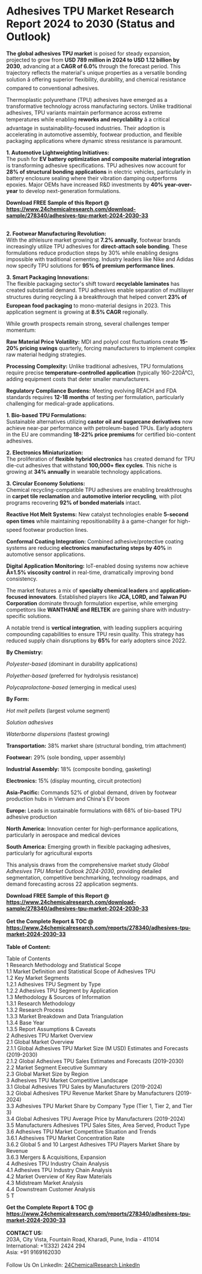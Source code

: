 <h1>Adhesives TPU Market Research Report 2024 to 2030 (Status and Outlook)</h1><p><strong>The global adhesives TPU market</strong> is poised for steady expansion, projected to grow from <strong>USD 789 million in 2024 to USD 1.12 billion by 2030</strong>, advancing at a <strong>CAGR of 6.0%</strong> through the forecast period. This trajectory reflects the material's unique properties as a versatile bonding solution â offering superior flexibility, durability, and chemical resistance compared to conventional adhesives.</p><p>Thermoplastic polyurethane (TPU) adhesives have emerged as a transformative technology across manufacturing sectors. Unlike traditional adhesives, TPU variants maintain performance across extreme temperatures while enabling <strong>reworks and recyclability</strong> â a critical advantage in sustainability-focused industries. Their adoption is accelerating in automotive assembly, footwear production, and flexible packaging applications where dynamic stress resistance is paramount.</p><p><strong>1. Automotive Lightweighting Initiatives:</strong><br>
The push for <strong>EV battery optimization and composite material integration</strong> is transforming adhesive specifications. TPU adhesives now account for <strong>28% of structural bonding applications</strong> in electric vehicles, particularly in battery enclosure sealing where their vibration damping outperforms epoxies. Major OEMs have increased R&amp;D investments by <strong>40% year-over-year</strong> to develop next-generation formulations.</p><div><b>Download FREE Sample of this Report @ 
            <a href="https://www.24chemicalresearch.com/download-sample/278340/adhesives-tpu-market-2024-2030-33">
            https://www.24chemicalresearch.com/download-sample/278340/adhesives-tpu-market-2024-2030-33</a></b></div><br><p><strong>2. Footwear Manufacturing Revolution:</strong><br>
With the athleisure market growing at <strong>7.2% annually</strong>, footwear brands increasingly utilize TPU adhesives for <strong>direct-attach sole bonding</strong>. These formulations reduce production steps by 30% while enabling designs impossible with traditional cementing. Industry leaders like Nike and Adidas now specify TPU solutions for <strong>95% of premium performance lines</strong>.</p><p><strong>3. Smart Packaging Innovations:</strong><br>
The flexible packaging sector's shift toward <strong>recyclable laminates</strong> has created substantial demand. TPU adhesives enable separation of multilayer structures during recycling â a breakthrough that helped convert <strong>23% of European food packaging</strong> to mono-material designs in 2023. This application segment is growing at <strong>8.5% CAGR</strong> regionally.</p><p>While growth prospects remain strong, several challenges temper momentum:</p><p><strong>Raw Material Price Volatility:</strong> MDI and polyol cost fluctuations create <strong>15-20% pricing swings</strong> quarterly, forcing manufacturers to implement complex raw material hedging strategies.</p><p><strong>Processing Complexity:</strong> Unlike traditional adhesives, TPU formulations require precise <strong>temperature-controlled application</strong> (typically 160-220Â°C), adding equipment costs that deter smaller manufacturers.</p><p><strong>Regulatory Compliance Burdens:</strong> Meeting evolving REACH and FDA standards requires <strong>12-18 months</strong> of testing per formulation, particularly challenging for medical-grade applications.</p><p><strong>1. Bio-based TPU Formulations:</strong><br>
Sustainable alternatives utilizing <strong>castor oil and sugarcane derivatives</strong> now achieve near-par performance with petroleum-based TPUs. Early adopters in the EU are commanding <strong>18-22% price premiums</strong> for certified bio-content adhesives.</p><p><strong>2. Electronics Miniaturization:</strong><br>
The proliferation of <strong>flexible hybrid electronics</strong> has created demand for TPU die-cut adhesives that withstand <strong>100,000+ flex cycles</strong>. This niche is growing at <strong>34% annually</strong> in wearable technology applications.</p><p><strong>3. Circular Economy Solutions:</strong><br>
Chemical recycling-compatible TPU adhesives are enabling breakthroughs in <strong>carpet tile reclamation</strong> and <strong>automotive interior recycling</strong>, with pilot programs recovering <strong>92% of bonded materials</strong> intact.</p><p><strong>Reactive Hot Melt Systems:</strong> New catalyst technologies enable <strong>5-second open times</strong> while maintaining repositionability â a game-changer for high-speed footwear production lines.</p><p><strong>Conformal Coating Integration:</strong> Combined adhesive/protective coating systems are reducing <strong>electronics manufacturing steps by 40%</strong> in automotive sensor applications.</p><p><strong>Digital Application Monitoring:</strong> IoT-enabled dosing systems now achieve <strong>Â±1.5% viscosity control</strong> in real-time, dramatically improving bond consistency.</p><p>The market features a mix of <strong>specialty chemical leaders</strong> and <strong>application-focused innovators</strong>. Established players like <strong>JCA, LORD, and Taiwan PU Corporation</strong> dominate through formulation expertise, while emerging competitors like <strong>WANTHANE and RELTEK</strong> are gaining share with industry-specific solutions.</p><p>A notable trend is <strong>vertical integration</strong>, with leading suppliers acquiring compounding capabilities to ensure TPU resin quality. This strategy has reduced supply chain disruptions by <strong>65%</strong> for early adopters since 2022.</p><p><strong>By Chemistry:</strong></p><p><em>Polyester-based</em> (dominant in durability applications)</p><p><em>Polyether-based</em> (preferred for hydrolysis resistance)</p><p><em>Polycaprolactone-based</em> (emerging in medical uses)</p><p><strong>By Form:</strong></p><p><em>Hot melt pellets</em> (largest volume segment)</p><p><em>Solution adhesives</em></p><p><em>Waterborne dispersions</em> (fastest growing)</p><p><strong>Transportation:</strong> 38% market share (structural bonding, trim attachment)</p><p><strong>Footwear:</strong> 29% (sole bonding, upper assembly)</p><p><strong>Industrial Assembly:</strong> 18% (composite bonding, gasketing)</p><p><strong>Electronics:</strong> 15% (display mounting, circuit protection)</p><p><strong>Asia-Pacific:</strong> Commands 52% of global demand, driven by footwear production hubs in Vietnam and China's EV boom</p><p><strong>Europe:</strong> Leads in sustainable formulations with 68% of bio-based TPU adhesive production</p><p><strong>North America:</strong> Innovation center for high-performance applications, particularly in aerospace and medical devices</p><p><strong>South America:</strong> Emerging growth in flexible packaging adhesives, particularly for agricultural exports</p><p>This analysis draws from the comprehensive market study <em>Global Adhesives TPU Market Outlook 2024-2030</em>, providing detailed segmentation, competitive benchmarking, technology roadmaps, and demand forecasting across 22 application segments.</p><div><b>Download FREE Sample of this Report @ 
            <a href="https://www.24chemicalresearch.com/download-sample/278340/adhesives-tpu-market-2024-2030-33">
            https://www.24chemicalresearch.com/download-sample/278340/adhesives-tpu-market-2024-2030-33</a></b></div><br><div><b>Get the Complete Report & TOC @ 
            <a href="https://www.24chemicalresearch.com/reports/278340/adhesives-tpu-market-2024-2030-33">
            https://www.24chemicalresearch.com/reports/278340/adhesives-tpu-market-2024-2030-33</a></b></div><br>
            <b>Table of Content:</b><p>Table of Contents<br />
1 Research Methodology and Statistical Scope<br />
1.1 Market Definition and Statistical Scope of Adhesives TPU<br />
1.2 Key Market Segments<br />
1.2.1 Adhesives TPU Segment by Type<br />
1.2.2 Adhesives TPU Segment by Application<br />
1.3 Methodology & Sources of Information<br />
1.3.1 Research Methodology<br />
1.3.2 Research Process<br />
1.3.3 Market Breakdown and Data Triangulation<br />
1.3.4 Base Year<br />
1.3.5 Report Assumptions & Caveats<br />
2 Adhesives TPU Market Overview<br />
2.1 Global Market Overview<br />
2.1.1 Global Adhesives TPU Market Size (M USD) Estimates and Forecasts (2019-2030)<br />
2.1.2 Global Adhesives TPU Sales Estimates and Forecasts (2019-2030)<br />
2.2 Market Segment Executive Summary<br />
2.3 Global Market Size by Region<br />
3 Adhesives TPU Market Competitive Landscape<br />
3.1 Global Adhesives TPU Sales by Manufacturers (2019-2024)<br />
3.2 Global Adhesives TPU Revenue Market Share by Manufacturers (2019-2024)<br />
3.3 Adhesives TPU Market Share by Company Type (Tier 1, Tier 2, and Tier 3)<br />
3.4 Global Adhesives TPU Average Price by Manufacturers (2019-2024)<br />
3.5 Manufacturers Adhesives TPU Sales Sites, Area Served, Product Type<br />
3.6 Adhesives TPU Market Competitive Situation and Trends<br />
3.6.1 Adhesives TPU Market Concentration Rate<br />
3.6.2 Global 5 and 10 Largest Adhesives TPU Players Market Share by Revenue<br />
3.6.3 Mergers & Acquisitions, Expansion<br />
4 Adhesives TPU Industry Chain Analysis<br />
4.1 Adhesives TPU Industry Chain Analysis<br />
4.2 Market Overview of Key Raw Materials<br />
4.3 Midstream Market Analysis<br />
4.4 Downstream Customer Analysis<br />
5 T</p><div><b>Get the Complete Report & TOC @ 
            <a href="https://www.24chemicalresearch.com/reports/278340/adhesives-tpu-market-2024-2030-33">
            https://www.24chemicalresearch.com/reports/278340/adhesives-tpu-market-2024-2030-33</a></b></div><br><b>CONTACT US:</b><br>
            203A, City Vista, Fountain Road, Kharadi, Pune, India - 411014<br>
            International: +1(332) 2424 294<br>
            Asia: +91 9169162030 <br><br>
            Follow Us On LinkedIn: <a href="https://www.linkedin.com/company/24chemicalresearch/">24ChemicalResearch LinkedIn</a>